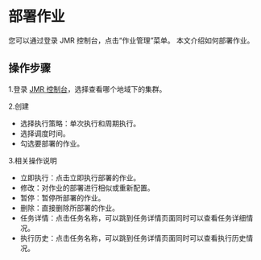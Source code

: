 # 部署作业

您可以通过登录 JMR 控制台，点击“作业管理”菜单。
本文介绍如何部署作业。

## 操作步骤
1.登录 [JMR 控制台](https://xdata.jdcloud.com/rmgr/resources/res-manage/custom-resources.html#/)，选择查看哪个地域下的集群。

2.创建

 - 选择执行策略：单次执行和周期执行。
 - 选择调度时间。
 - 勾选要部署的作业。
 
3.相关操作说明

 - 立即执行：点击立即执行部署的作业。  
 - 修改：对作业的部署进行相似或重新配置。 
 - 暂停：暂停所部署的作业。  
 - 删除：直接删除所部署的作业。
 - 任务详情：点击任务名称，可以跳到任务详情页面同时可以查看任务详细情况。
 - 执行历史：点击任务名称，可以跳到任务详情页面同时可以查看执行历史情况。


